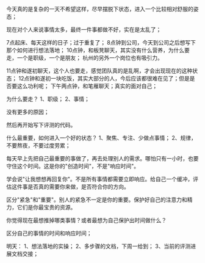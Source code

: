 今天真的是复杂的一天不希望这样，尽早摆脱下状态，进入一个比较相对舒服的姿态；

现在对个人来说事情太多，最终一件事都做不好，实在是太乱了；

7点起床、每天这样的日子；过于重复了；
8点钟到公司，今天到公司之后想写下那个如何进行想法落地；
10点钟，和板凳聊天，其实没有什么营养，为什么要走，一个是职级，一个是朋友； 杭州的另外一个岗位也有吸引力。

11点钟和遂初聊天，这个人也要走，感觉团队真的是乱啊，才会出现现在的这种状态；
12点钟和遂初一块吃饭，其实大部分的人，今后应该都很难在见了；但是是否要这么功利呢；
下午两点钟，和笔雁聊天；真实的面对自己；

为什么要走？
1、职级；
2、事情； 

没有更多的原因；

然后再开始写下评测的代码。


什么最重要，如何进入一个好的状态？
1、聚焦、专注、少做点事情；
2、规律，不要熬夜，不要过度劳累；


每天早上先把自己最重要的事做了，再去处理别人的需求。哪怕只有一小时，也要守住这个时间。这是你的"创造时间"，不是"响应时间"。

学会说"让我想想再回复你"。不是所有事情都需要立即响应。给自己一个缓冲，评估这件事是否真的需要你来做，是否符合你的方向。

区分"紧急"和"重要"。别人的紧急不一定是你的重要。保护好自己的注意力和精力，它们是你最宝贵的资源。

你觉得现在最想推掉哪类事情？或者最想为自己保护出时间做什么？


区分自己的事情的时间和响应时间；


明天：
1、想法落地的实操；
2、多步骤的文档，下周一给到；
3、当前的评测进展文档交接；